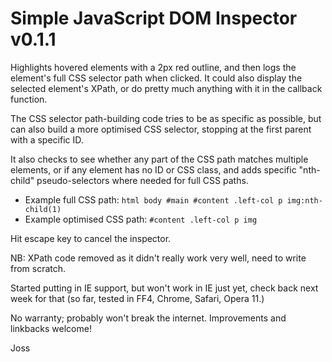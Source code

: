 Simple JavaScript DOM Inspector v0.1.1
====================================

Highlights hovered elements with a 2px red outline, and then logs the element's full 
CSS selector path when clicked. It could also display the selected element's XPath,
or do pretty much anything with it in the callback function.

The CSS selector path-building code tries to be as specific as possible, but can also
build a more optimised CSS selector, stopping at the first parent with a specific ID.

It also checks to see whether any part of the CSS path matches multiple elements, or if
any element has no ID or CSS class, and adds specific "nth-child" pseudo-selectors
where needed for full CSS paths.

* Example full CSS path: `html body #main #content .left-col p img:nth-child(1)`
* Example optimised CSS path: `#content .left-col p img`

Hit escape key to cancel the inspector.

NB: XPath code removed as it didn't really work very well, need to write from scratch.

Started putting in IE support, but won't work in IE just yet, check back next week
for that (so far, tested in FF4, Chrome, Safari, Opera 11.)

No warranty; probably won't break the internet. Improvements and linkbacks welcome!

Joss